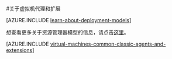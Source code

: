 <properties
 pageTitle="Azure VM 代理和扩展 | Azure"
 description="提供了代理和扩展的概述以及如何使用经典部署模型安装代理。"
 services="virtual-machines-linux"
 documentationCenter=""
 authors="squillace"
 manager="timlt"
 editor=""
 tags="azure-service-management"/>

<tags
 ms.service="virtual-machines-linux"
 ms.devlang="na"
 ms.topic="article"
 ms.tgt_pltfrm="vm-linux"
 ms.workload="infrastructure-services"
 ms.date="08/23/2016"
 wacn.date="01/05/2017"
 ms.author="rasquill"/>

#关于虚拟机代理和扩展

[AZURE.INCLUDE [learn-about-deployment-models](../../includes/learn-about-deployment-models-classic-include.md)]

想查看更多关于资源管理器模型的信息，请点击[这里](/documentation/articles/virtual-machines-linux-extensions-features/)。

[AZURE.INCLUDE [virtual-machines-common-classic-agents-and-extensions](../../includes/virtual-machines-common-classic-agents-and-extensions.md)]

<!---HONumber=Mooncake_0215_2016-->